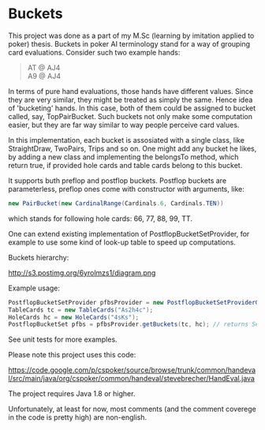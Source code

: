 # Buckets

This project was done as a part of my M.Sc (learning by imitation applied to poker) thesis. Buckets in poker AI terminology stand for a way of grouping card evaluations. Consider such two example hands:

> AT @ AJ4 <br />
> A9 @ AJ4

In terms of pure hand evaluations, those hands have different values. Since they are very similar, they might be treated as simply the same. Hence idea of 'bucketing' hands. In this case, both of them could be assigned to bucket called, say, TopPairBucket. Such buckets not only make some computation easier, but they are far way similar to way people perceive card values.

In this implementation, each bucket is assosiated with a single class, like StraightDraw, TwoPairs, Trips and so on. One might add any bucket he likes, by adding a new class and implementing the belongsTo method, which return true, if provided hole cards and table cards belong to this bucket.

It supports buth preflop and postflop buckets. Postflop buckets are parameterless, preflop ones come with constructor with arguments, like:

```java
new PairBucket(new CardinalRange(Cardinals.6, Cardinals.TEN))
```

which stands for following hole cards: 66, 77, 88, 99, TT.

One can extend existing implementation of PostflopBucketSetProvider, for example to use some kind of look-up table to speed up computations.

Buckets hierarchy:

http://s3.postimg.org/6yrolmzs1/diagram.png

Example usage:

```java
PostflopBucketSetProvider pfbsProvider = new PostflopBucketSetProviderGPImpl();
TableCards tc = new TableCards("As2h4c");
HoleCards hc = new HoleCards("4sKs");
PostflopBucketSet pfbs = pfbsProvider.getBuckets(tc, hc); // returns SecondHighPair_BackdoorFlushDraw
```

See unit tests for more examples.

Please note this project uses this code:

https://code.google.com/p/cspoker/source/browse/trunk/common/handeval/src/main/java/org/cspoker/common/handeval/stevebrecher/HandEval.java

The project requires Java 1.8 or higher.

Unfortunately, at least for now, most comments (and the comment coverege in the code is pretty high) are non-english.
